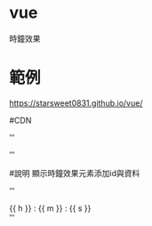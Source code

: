 # vue
時鐘效果

# 範例
https://starsweet0831.github.io/vue/

#CDN

‵‵‵

<script src="https://unpkg.com/vue@next"></script>
<script src="https://starsweet0831.github.io/vue/main.js"></script>
‵‵‵


#說明
顯示時鐘效果元素添加id與資料

‵‵‵
<div id="clock">
        {{ h }} : {{ m }} : {{ s }}
    </div>
    ‵‵‵

